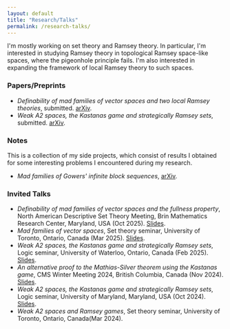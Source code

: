```yaml
---
layout: default
title: "Research/Talks"
permalink: /research-talks/
---
```


I'm mostly working on set theory and Ramsey theory. In particular, I'm interested in studying Ramsey theory in topological Ramsey space-like spaces, where the pigeonhole principle fails. I'm also interested in expanding the framework of local Ramsey theory to such spaces.

### Papers/Preprints
<ul>
   <li><em>Definability of mad families of vector spaces and two local Ramsey theories</em>, submitted. <a href="https://arxiv.org/abs/2503.24207">arXiv</a>.</li>
   <li><em>Weak A2 spaces, the Kastanas game and strategically Ramsey sets</em>, submitted. <a href="https://arxiv.org/abs/2410.00200">arXiv</a>.</li>
</ul>

### Notes
This is a collection of my side projects, which consist of results I obtained for some interesting problems I encountered during my research.
<ul>
   <li><em>Mad families of Gowers' infinite block sequences</em>, <a href="https://arxiv.org/abs/2402.07836">arXiv</a>.</li>
</ul>

### Invited Talks
<ul>
   <li><em>Definability of mad families of vector spaces and the fullness property</em>, North American Descriptive Set Theory Meeting, Brin Mathematics Research Center, Maryland, USA (Oct 2025). <a href="/files/Brin_Talk_Slides_(Definability_of_mad_families).pdf" target="_blank">Slides</a>.</li>
   <li><em>Mad families of vector spaces</em>, Set theory seminar, University of Toronto, Ontario, Canada (Mar 2025). <a href="/files/Fields_Talk_Slides_(Mad_families).pdf" target="_blank">Slides</a>.</li>
   <li><em>Weak A2 spaces, the Kastanas game and strategically Ramsey sets</em>, Logic seminar, University of Waterloo, Ontario, Canada (Feb 2025). <a href="/files/Waterloo_Talk_Slides_(wA2_Spaces).pdf" target="_blank">Slides</a>.</li>
   <li><em>An alternative proof to the Mathias-Silver theorem using the Kastanas game</em>, CMS Winter Meeting 2024, British Columbia, Canada (Nov 2024). <a href="/files/CMS_Talk_Slides__Mathias_Silver_theorem.pdf" target="_blank">Slides</a>.</li>
   <li><em>Weak A2 spaces, the Kastanas game and strategically Ramsey sets</em>, Logic seminar, University of Maryland, Maryland, USA (Oct 2024). <a href="/files/UMD_Talk_Slides_(wA2_Spaces).pdf" target="_blank">Slides</a>.</li>
   <li><em>Weak A2 spaces and Ramsey games</em>, Set theory seminar, University of Toronto, Ontario, Canada(Mar 2024).</li>
</ul>